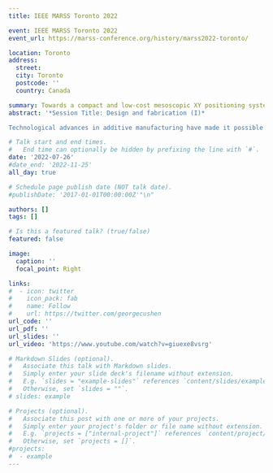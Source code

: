 ```yaml
---
title: IEEE MARSS Toronto 2022

event: IEEE MARSS Toronto 2022
event_url: https://marss-conference.org/history/marss2022-toronto/

location: Toronto
address:
  street:
  city: Toronto
  postcode: ''
  country: Canada

summary: Towards a compact and low-cost mesoscopic XY positioning system using 3D printing of conductive polymers.
abstract: '*Session Title: Design and fabrication (I)*  

Technological advances in additive manufacturing have made it possible to exploit composite materials, such as carbon-doped filaments, synthesised for specific function with tailored properties. The integration of carbon fibres, with good electrical and thermal conductivity, within an insulating polylactic acid (PLA) matrix produces a conductive functional material. These properties allow to manufacture mesoscopic electrothermal actuators and more complex monolithic structures including them. A compact and monolithic 3D printable positioning system with built-in V-shaped actuators is proposed in this paper. Multiphysics coupling analysis are performed in ANSYS to validate the estimated performances of the actuator and the positioning system. Then, an experimental characterisation based on printed prototypes showed good performances close to those estimated. The prototype measures 92mm×92mm×2mm and has a working space of 10.75mm2. These early results allowed the implementation of a first closed-loop control strategy using a Smith predictor.'

# Talk start and end times.
#   End time can optionally be hidden by prefixing the line with `#`.
date: '2022-07-26'
#date_end: '2022-11-25'
all_day: true

# Schedule page publish date (NOT talk date).
#publishDate: '2017-01-01T00:00:00Z'"\n"

authors: []
tags: []

# Is this a featured talk? (true/false)
featured: false

image:
  caption: ''
  focal_point: Right

links:
#  - icon: twitter
#    icon_pack: fab
#    name: Follow
#    url: https://twitter.com/georgecushen
url_code: ''
url_pdf: ''
url_slides: ''
url_video: 'https://www.youtube.com/watch?v=giuexe8vsrg'

# Markdown Slides (optional).
#   Associate this talk with Markdown slides.
#   Simply enter your slide deck's filename without extension.
#   E.g. `slides = "example-slides"` references `content/slides/example-slides.md`.
#   Otherwise, set `slides = ""`.
# slides: example

# Projects (optional).
#   Associate this post with one or more of your projects.
#   Simply enter your project's folder or file name without extension.
#   E.g. `projects = ["internal-project"]` references `content/project/deep-learning/index.md`.
#   Otherwise, set `projects = []`.
#projects:
#  - example
---
```


